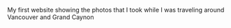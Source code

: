 My first website showing the photos that I took while I was traveling around Vancouver and Grand Caynon
